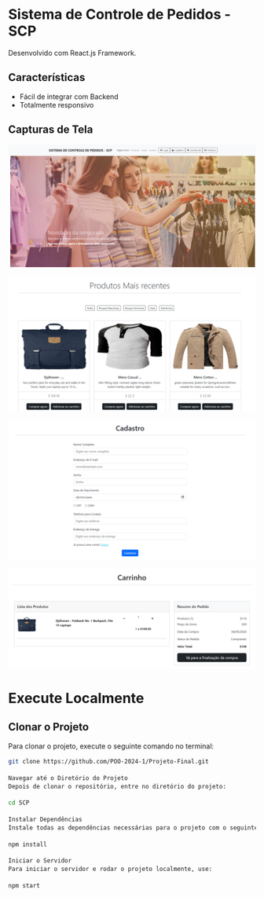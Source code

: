 # Sistema de Controle de Pedidos - SCP

Desenvolvido com React.js Framework.

## Características

- Fácil de integrar com Backend
- Totalmente responsivo

## Capturas de Tela

![alt text](image.png)

![alt text](image-1.png)

![alt text](image-2.png)

![alt text](image-3.png)

# Execute Localmente

## Clonar o Projeto

Para clonar o projeto, execute o seguinte comando no terminal:

```bash
git clone https://github.com/POO-2024-1/Projeto-Final.git

Navegar até o Diretório do Projeto
Depois de clonar o repositório, entre no diretório do projeto:

cd SCP

Instalar Dependências
Instale todas as dependências necessárias para o projeto com o seguinte comando:

npm install

Iniciar o Servidor
Para iniciar o servidor e rodar o projeto localmente, use:

npm start



